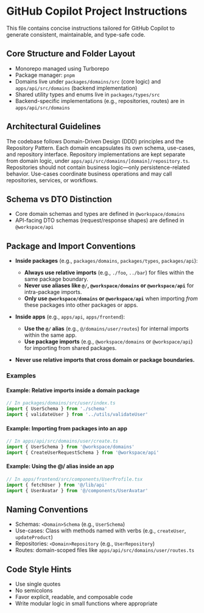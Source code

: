 # GitHub Copilot Project Instructions

This file contains concise instructions tailored for GitHub Copilot to generate consistent, maintainable, and type-safe code.

## Core Structure and Folder Layout

- Monorepo managed using Turborepo
- Package manager: `pnpm`
- Domains live under `packages/domains/src` (core logic) and `apps/api/src/domains` (backend implementation)
- Shared utility types and enums live in `packages/types/src`
- Backend-specific implementations (e.g., repositories, routes) are in `apps/api/src/domains`

## Architectural Guidelines

The codebase follows Domain-Driven Design (DDD) principles and the Repository Pattern. Each domain encapsulates its own schema, use-cases, and repository interface. Repository implementations are kept separate from domain logic, under `apps/api/src/domains/[domain]/repository.ts`. Repositories should not contain business logic—only persistence-related behavior. Use-cases coordinate business operations and may call repositories, services, or workflows.

## Schema vs DTO Distinction

- Core domain schemas and types are defined in `@workspace/domains`
- API-facing DTO schemas (request/response shapes) are defined in `@workspace/api`

## Package and Import Conventions

- **Inside packages** (e.g., `packages/domains`, `packages/types`, `packages/api`):

  - **Always use relative imports** (e.g., `./foo`, `../bar`) for files within the same package boundary.
  - **Never use aliases like `@/`, `@workspace/domains` or `@workspace/api`** for intra-package imports.
  - **Only use `@workspace/domains` or `@workspace/api`** when importing _from_ these packages into other packages or apps.

- **Inside apps** (e.g., `apps/api`, `apps/frontend`):

  - **Use the `@/` alias** (e.g., `@/domains/user/routes`) for internal imports within the same app.
  - **Use package imports** (e.g., `@workspace/domains` or `@workspace/api`) for importing from shared packages.

- **Never use relative imports that cross domain or package boundaries.**

### Examples

#### Example: Relative imports inside a domain package

```ts
// In packages/domains/src/user/index.ts
import { UserSchema } from './schema'
import { validateUser } from '../utils/validateUser'
```

#### Example: Importing from packages into an app

```ts
// In apps/api/src/domains/user/create.ts
import { UserSchema } from '@workspace/domains'
import { CreateUserRequestSchema } from '@workspace/api'
```

#### Example: Using the @/ alias inside an app

```ts
// In apps/frontend/src/components/UserProfile.tsx
import { fetchUser } from '@/lib/api'
import { UserAvatar } from '@/components/UserAvatar'
```

## Naming Conventions

- Schemas: `<Domain>Schema` (e.g., `UserSchema`)
- Use-cases: Class with methods named with verbs (e.g., `createUser`, `updateProduct`)
- Repositories: `<Domain>Repository` (e.g., `UserRepository`)
- Routes: domain-scoped files like `apps/api/src/domains/user/routes.ts`

## Code Style Hints

- Use single quotes
- No semicolons
- Favor explicit, readable, and composable code
- Write modular logic in small functions where appropriate
